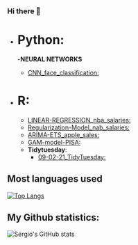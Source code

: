 ### Hi there 👋

- # **Python:**
  -**NEURAL NETWORKS**
    - [CNN_face_classification:](https://github.com/sercala97/Face_classification_CNN)

- # **R:**
  - [LINEAR-REGRESSION_nba_salaries:](https://github.com/sercala97/Linear-Regression)
  - [Regularization-Model_nab_salaries:](https://github.com/sercala97/Regularization-Model)
  - [ARIMA-ETS_apple_sales:](https://github.com/sercala97/ARIMA-ETS_apple_sales)
  - [GAM-model-PISA:](https://github.com/sercala97/GAM-model-PISA)
  - **Tidytuesday**:
    - [09-02-21_TidyTuesday:](https://github.com/sercala97/09-02-21_TidyTuesday)
  




## **Most languages used**
[![Top Langs](https://github-readme-stats.vercel.app/api/top-langs/?username=sercala97&layout=compact&show_icons=true&theme=vision-friendly-dark)](https://github.com/sercala97/github-readme-stats)


## **My Github statistics:**
![Sergio's GitHub stats](https://github-readme-stats.vercel.app/api?username=sercala97&count_private=true&show_icons=true&theme=vision-friendly-dark)

<!--
**sercala97/sercala97** is a ✨ _special_ ✨ repository because its `README.md` (this file) appears on your GitHub profile.


